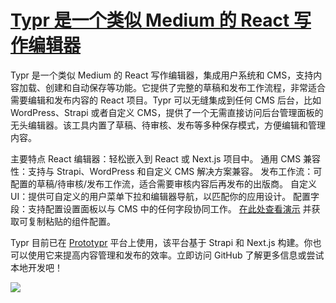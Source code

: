 # [Typr 是一个类似 Medium 的 React 写作编辑器](https://github.com/jaaleng/jaaleng.github.io/issues/55)

Typr 是一个类似 Medium 的 React 写作编辑器，集成用户系统和 CMS，支持内容加载、创建和自动保存等功能。它提供了完整的草稿和发布工作流程，非常适合需要编辑和发布内容的 React 项目。Typr 可以无缝集成到任何 CMS 后台，比如 WordPress、Strapi 或者自定义 CMS，提供了一个无需直接访问后台管理面板的无头编辑器。该工具内置了草稿、待审核、发布等多种保存模式，方便编辑和管理内容。

主要特点
React 编辑器：轻松嵌入到 React 或 Next.js 项目中。
通用 CMS 兼容性：支持与 Strapi、WordPress 和自定义 CMS 解决方案兼容。
发布工作流：可配置的草稿/待审核/发布工作流，适合需要审核内容后再发布的出版商。
自定义 UI：提供可自定义的用户菜单下拉和编辑器导航，以匹配你的应用设计。
配置字段：支持配置设置面板以与 CMS 中的任何字段协同工作。
[在此处查看演示](https://typr-editor-demo.vercel.app/demo) 并获取可复制粘贴的组件配置。

Typr 目前已在 [Prototypr](https://prototypr.io/) 平台上使用，该平台基于 Strapi 和 Next.js 构建。你也可以使用它来提高内容管理和发布的效率。立即访问 GitHub 了解更多信息或尝试本地开发吧！

![](https://pic.superbed.cc/item/66d70b20fcada11d374de97e.png)